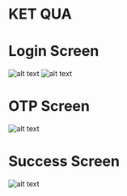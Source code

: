 # KET QUA
# Login Screen
![alt text](image.png)
![alt text](image2.jpg)
# OTP Screen
![alt text](image3.jpg)
# Success Screen
![alt text](image4.jpg)